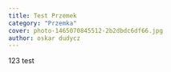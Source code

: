 ```yaml
---
title: Test Przemek
category: "Przemka"
cover: photo-1465070845512-2b2dbdc6df66.jpg
author: oskar dudycz
---
```


123 test